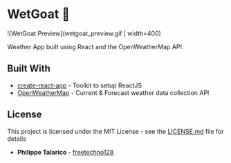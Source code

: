 # WetGoat :goat:


![WetGoat Preview](wetgoat_preview.gif | width=400)


Weather App built using React and the OpenWeatherMap API.

## Built With

* [create-react-app](https://github.com/facebook/create-react-app) - Toolkit to setup ReactJS
* [OpenWeatherMap](https://openweathermap.org/) - Current & Forecast weather data collection API


## License

This project is licensed under the MIT License - see the [LICENSE.md](LICENSE.md) file for details

* **Philippe Talarico** - [freetechno128](https://github.com/freetechno128)


